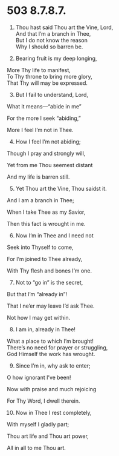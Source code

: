 # 503 8.7.8.7.

1.  Thou hast said Thou art the Vine, Lord,\
And that I’m a branch in Thee,\
But I do not know the reason\
Why I should so barren be.

2.  Bearing fruit is my deep longing,

More Thy life to manifest,\
To Thy throne to bring more glory,\
That Thy will may be expressed.

3.  But I fail to understand, Lord,

What it means—“abide in me”

For the more I seek “abiding,”

More I feel I’m not in Thee.

4.  How I feel I’m not abiding;

Though I pray and strongly will,

Yet from me Thou seemest distant

And my life is barren still.

5.  Yet Thou art the Vine, Thou saidst it.

And I am a branch in Thee;

When I take Thee as my Savior,

Then this fact is wrought in me.

6.  Now I’m in Thee and I need not

Seek into Thyself to come,

For I’m joined to Thee already,

With Thy flesh and bones I’m one.

7.  Not to “go in” is the secret,

But that I’m “already in”!

That I ne’er may leave I’d ask Thee.

Not how I may get within.

8.  I am in, already in Thee!

What a place to which I’m brought!\
There’s no need for prayer or struggling,\
God Himself the work has wrought.

9.  Since I’m in, why ask to enter;

O how ignorant I’ve been!

Now with praise and much rejoicing

For Thy Word, I dwell therein.

10.  Now in Thee I rest completely,

With myself I gladly part;

Thou art life and Thou art power,

All in all to me Thou art.

